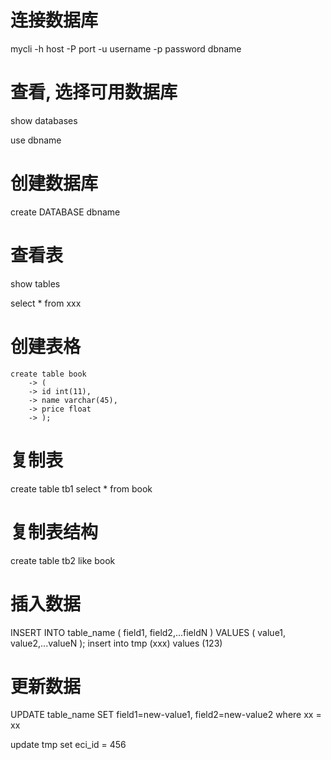 # 连接数据库
mycli -h host -P port -u username -p password dbname

# 查看, 选择可用数据库
show databases

use dbname

# 创建数据库
create DATABASE dbname

# 查看表

show tables

select *  from  xxx

# 创建表格

```
create table book
    -> (
    -> id int(11),
    -> name varchar(45),
    -> price float
    -> );
```

# 复制表
create table tb1 select * from book

# 复制表结构
create table tb2 like book

# 插入数据
INSERT INTO table_name ( field1, field2,...fieldN )
                       VALUES
                       ( value1, value2,...valueN );
insert into tmp (xxx) values (123)

# 更新数据
UPDATE table_name SET field1=new-value1, field2=new-value2 where xx = xx

update tmp set eci_id = 456
